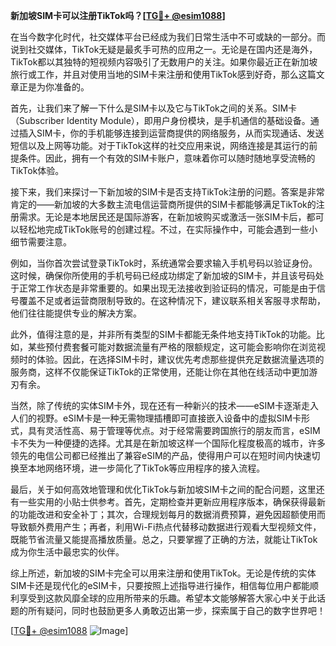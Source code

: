 **新加坡SIM卡可以注册TikTok吗？[[TG💪+ @esim1088](https://t.me/s/esim1088)]**

在当今数字化时代，社交媒体平台已经成为我们日常生活中不可或缺的一部分。而说到社交媒体，TikTok无疑是最炙手可热的应用之一。无论是在国内还是海外，TikTok都以其独特的短视频内容吸引了无数用户的关注。如果你最近正在新加坡旅行或工作，并且对使用当地的SIM卡来注册和使用TikTok感到好奇，那么这篇文章正是为你准备的。

首先，让我们来了解一下什么是SIM卡以及它与TikTok之间的关系。SIM卡（Subscriber Identity Module），即用户身份模块，是手机通信的基础设备。通过插入SIM卡，你的手机能够连接到运营商提供的网络服务，从而实现通话、发送短信以及上网等功能。对于TikTok这样的社交应用来说，网络连接是其运行的前提条件。因此，拥有一个有效的SIM卡账户，意味着你可以随时随地享受流畅的TikTok体验。

接下来，我们来探讨一下新加坡的SIM卡是否支持TikTok注册的问题。答案是非常肯定的——新加坡的大多数主流电信运营商所提供的SIM卡都能够满足TikTok的注册需求。无论是本地居民还是国际游客，在新加坡购买或激活一张SIM卡后，都可以轻松地完成TikTok账号的创建过程。不过，在实际操作中，可能会遇到一些小细节需要注意。

例如，当你首次尝试登录TikTok时，系统通常会要求输入手机号码以验证身份。这时候，确保你所使用的手机号码已经成功绑定了新加坡的SIM卡，并且该号码处于正常工作状态是非常重要的。如果出现无法接收到验证码的情况，可能是由于信号覆盖不足或者运营商限制导致的。在这种情况下，建议联系相关客服寻求帮助，他们往往能提供专业的解决方案。

此外，值得注意的是，并非所有类型的SIM卡都能无条件地支持TikTok的功能。比如，某些预付费套餐可能对数据流量有严格的限额规定，这可能会影响你在浏览视频时的体验。因此，在选择SIM卡时，建议优先考虑那些提供充足数据流量选项的服务商，这样不仅能保证TikTok的正常使用，还能让你在其他在线活动中更加游刃有余。

当然，除了传统的实体SIM卡外，现在还有一种新兴的技术——eSIM卡逐渐走入人们的视野。eSIM卡是一种无需物理插槽即可直接嵌入设备中的虚拟SIM卡形式，具有灵活性高、易于管理等优点。对于经常需要跨国旅行的朋友而言，eSIM卡不失为一种便捷的选择。尤其是在新加坡这样一个国际化程度极高的城市，许多领先的电信公司都已经推出了兼容eSIM的产品，使得用户可以在短时间内快速切换至本地网络环境，进一步简化了TikTok等应用程序的接入流程。

最后，关于如何高效地管理和优化TikTok与新加坡SIM卡之间的配合问题，这里还有一些实用的小贴士供参考。首先，定期检查并更新应用程序版本，确保获得最新的功能改进和安全补丁；其次，合理规划每月的数据消费预算，避免因超额使用而导致额外费用产生；再者，利用Wi-Fi热点代替移动数据进行观看大型视频文件，既能节省流量又能提高播放质量。总之，只要掌握了正确的方法，就能让TikTok成为你生活中最忠实的伙伴。

综上所述，新加坡的SIM卡完全可以用来注册和使用TikTok。无论是传统的实体SIM卡还是现代化的eSIM卡，只要按照上述指导进行操作，相信每位用户都能顺利享受到这款风靡全球的应用所带来的乐趣。希望本文能够解答大家心中关于此话题的所有疑问，同时也鼓励更多人勇敢迈出第一步，探索属于自己的数字世界吧！

[[TG💪+ @esim1088](https://t.me/s/esim1088) ![Image](https://i.postimg.cc/4NQfJmqS/Snipaste-2025-05-13-00-14-12.png)]